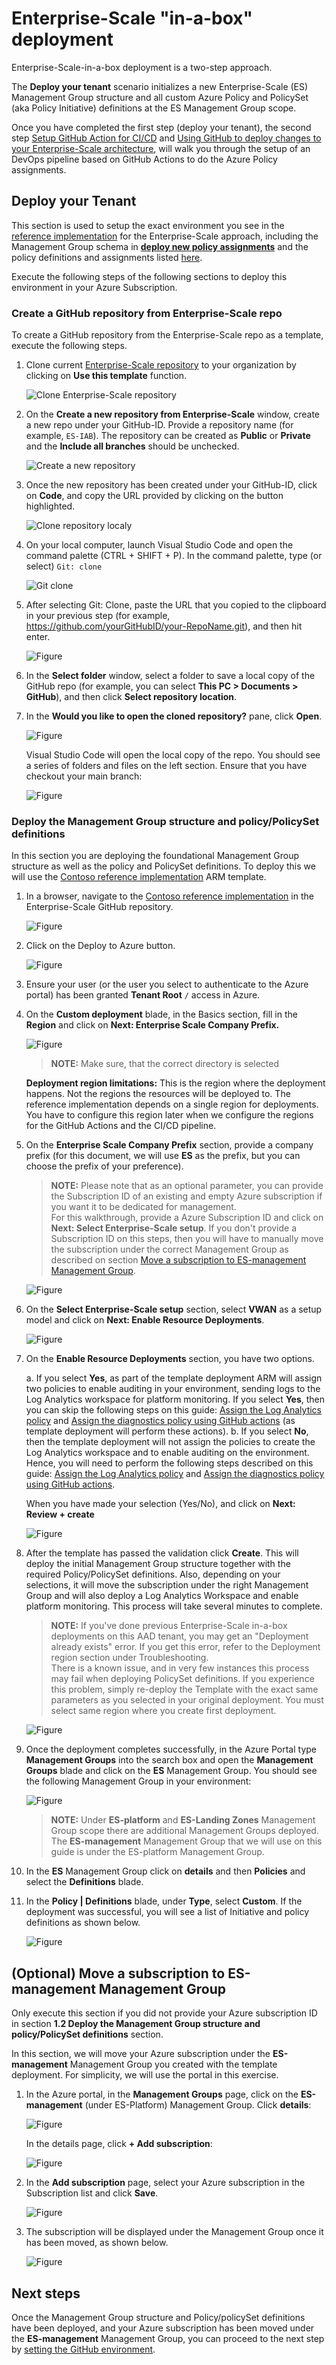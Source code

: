# Enterprise-Scale "in-a-box" deployment

Enterprise-Scale-in-a-box deployment is a two-step approach.

The **Deploy your tenant** scenario initializes a new Enterprise-Scale (ES) Management Group structure and all custom Azure Policy and PolicySet (aka Policy Initiative) definitions at the ES Management Group scope.

Once you have completed the first step (deploy your tenant), the second step [Setup GitHub Action for CI/CD](./setup-git-cicd.md) and [Using GitHub to deploy changes to your Enterprise-Scale architecture](./use-git-pipeline.md), will walk you through the setup of an DevOps pipeline based on GitHub Actions to do the Azure Policy assignments.

## Deploy your Tenant

This section is used to setup the exact environment you see in the [reference implementation](../reference/contoso/Readme.md) for the Enterprise-Scale approach, including the Management Group schema in [**deploy new policy assignments**](../Deploy/deploy-new-policy-assignment.md#deployment-artifact-overview) and the policy definitions and assignments listed [here](../../azopsreference/3fc1081d-6105-4e19-b60c-1ec1252cf560/contoso/.AzState).

Execute the following steps of the following sections to deploy this environment in your Azure Subscription.

### Create a GitHub repository from Enterprise-Scale repo

To create a GitHub repository from the Enterprise-Scale repo as a template, execute the following steps.

1. Clone current [Enterprise-Scale repository](https://github.com/Azure/Enterprise-Scale) to your organization by clicking on **Use this template** function.

    ![Clone Enterprise-Scale repository](./media/wt-1.1-1.png)

2. On the **Create a new repository from Enterprise-Scale** window, create a new repo under your GitHub-ID. Provide a repository name (for example, `ES-IAB`). The repository can be created as **Public** or **Private** and the **Include all branches** should be unchecked.

    ![Create a new repository](./media/wt-1.1-2.png)

3. Once the new repository has been created under your GitHub-ID, click on **Code**, and copy the URL provided by clicking on the button highlighted.

    ![Clone repository localy](./media/wt-1.1-3.png)

4. On your local computer, launch Visual Studio Code and open the command palette (CTRL + SHIFT + P). In the command palette, type (or select) ```Git: clone```

    ![Git clone](./media/wt-1.1-4.png)

5. After selecting Git: Clone, paste the URL that you copied to the clipboard in your previous step (for example, https://github.com/yourGitHubID/your-RepoName.git), and then hit enter.

    ![_Figure_](./media/wt-1.1-5.png)

6. In the **Select folder** window, select a folder to save a local copy of the GitHub repo (for example, you can select **This PC > Documents > GitHub**), and then click **Select repository location**.

7. In the **Would you like to open the cloned repository?** pane, click **Open**.

    ![_Figure_](./media/wt-1.1-6.png)

    Visual Studio Code will open the local copy of the repo. You should see a series of folders and files on the left section. Ensure that you have checkout your main branch:

    ![_Figure_](./media/wt-1.1-7.png)

### Deploy the Management Group structure and policy/PolicySet definitions

In this section you are deploying the foundational Management Group structure as well as the policy and PolicySet definitions. To deploy this we will use the [Contoso reference implementation](../reference/contoso/Readme.md)
ARM template.

1. In a browser, navigate to the [Contoso reference implementation](../reference/contoso/Readme.md) in the Enterprise-Scale GitHub repository.

    ![_Figure_](./media/wt-1.2-1.png)

2. Click on the Deploy to Azure button.

    ![_Figure_](./media/wt-1.2-2.png)

3. Ensure your user (or the user you select to authenticate to the Azure portal) has been granted **Tenant Root** `/` access in Azure.

4. On the **Custom deployment** blade, in the Basics section, fill in the **Region** and click on **Next: Enterprise Scale Company Prefix.**

    ![_Figure_](./media/wt-1.2-3.png)

    > **NOTE:**
    > Make sure, that the correct directory is selected

    **Deployment region limitations:** This is the region where the deployment happens. Not the regions the resources will be deployed to. The reference implementation depends on a single region for deployments. You have to configure this region later when we configure the regions for the GitHub Actions and the CI/CD pipeline.

5. On the **Enterprise Scale Company Prefix** section, provide a company prefix (for this document, we will use **ES** as the prefix, but you can choose the prefix of your preference).

    > **NOTE:**
    > Please note that as an optional parameter, you can provide the Subscription ID of an existing and empty Azure subscription if you want it to be dedicated for management.  
    > For this walkthrough, provide a Azure Subscription ID and click on **Next: Select Enterprise-Scale setup**. If you don't provide a Subscription ID on this steps, then you will have to manually move the subscription under the correct Management Group as described on section [Move a subscription to ES-management Management Group](#optional-move-a-subscription-to-es-management-management-group).

    ![_Figure_](./media/wt-1.2-4.png)

6. On the **Select Enterprise-Scale setup** section, select **VWAN** as a setup model and click on **Next: Enable Resource Deployments**.

    ![_Figure_](./media/wt-1.2-5.png)

7. On the **Enable Resource Deployments** section, you have two options.

    a. If you select **Yes**, as part of the template deployment ARM will assign two policies to enable auditing in your environment, sending logs to the Log Analytics workspace for platform monitoring. If you select **Yes**, then you can skip the following steps on this guide: [Assign the Log Analytics policy](./use-git-pipeline.md#(Optional)AssigntheLogAnalyticspolicy) and [Assign the diagnostics policy using GitHub actions](./use-git-pipeline.md#(Optional)AssignthediagnosticspolicyusingGitHubactions) (as template deployment will perform these actions).
    b. If you select **No**, then the template deployment will not assign the policies to create the Log Analytics workspace and to enable auditing on the environment. Hence, you will need to perform the following steps described on this guide: [Assign the Log Analytics policy](./use-git-pipeline.md#(Optional)-Assign-the-Log-Analytics-policy) and [Assign the diagnostics policy using GitHub actions](./use-git-pipeline.md#(Optional)-Assign-the-diagnostics-policy-using-GitHub-actions).

    When you have made your selection (Yes/No), and click on **Next: Review + create**

    ![_Figure_](./media/wt-1.2-6.png)

8. After the template has passed the validation click **Create**. This will deploy the initial Management Group structure together with the required Policy/PolicySet definitions. Also, depending on your selections, it will move the subscription under the right Management Group and will also deploy a Log Analytics Workspace and enable platform monitoring. This process will take several minutes to complete.

    > **NOTE:**
    > If you've done previous Enterprise-Scale in-a-box deployments on this AAD tenant, you may get an "Deployment already exists" error. If you get this error, refer to the Deployment region section under Troubleshooting.  
    > There is a known issue, and in very few instances this process may fail when deploying PolicySet definitions. If you experience this problem, simply re-deploy the Template with the exact same parameters as you selected in your original deployment. You must select same region where you create first deployment.

    ![_Figure_](./media/wt-1.2-7.png)

9. Once the deployment completes successfully, in the Azure Portal type **Management Groups** into the search box and open the **Management Groups** blade and click on the **ES** Management Group. You should see the following Management Group in your environment:

    ![_Figure_](./media/wt-1.2-8.png)

    > **NOTE:**
    > Under **ES-platform** and **ES-Landing Zones** Management Group scope there are additional Management Groups deployed. The **ES-management** Management Group that we will use on this guide is under the ES-platform Management Group.

10. In the **ES** Management Group click on **details** and then **Policies** and select the **Definitions** blade.

11. In the **Policy | Definitions** blade, under **Type**, select **Custom**. If the deployment was successful, you will see a list of Initiative and policy definitions as shown below.

    ![_Figure_](./media/wt-1.2-9.png)

## (Optional) Move a subscription to ES-management Management Group

Only execute this section if you did not provide your Azure subscription ID in section **1.2 Deploy the Management Group structure and policy/PolicySet definitions** section.

In this section, we will move your Azure subscription under the **ES-management** Management Group you created with the template deployment. For simplicity, we will use the portal in this exercise.

1. In the Azure portal, in the **Management Groups** page, click on the **ES-management** (under ES-Platform) Management Group. Click **details**:

    ![_Figure_](./media/wt-1.3-1.png)

    In the details page, click **+ Add subscription**:

    ![_Figure_](./media/wt-1.3-2.png)

2. In the **Add subscription** page, select your Azure subscription in the Subscription list and click **Save**.

    ![_Figure_](./media/wt-1.3-3.png)

3. The subscription will be displayed under the Management Group once it has been moved, as shown below.

    ![_Figure_](./media/wt-1.3-4.png)

## Next steps

Once the Management Group structure and Policy/policySet definitions have been deployed, and your Azure subscription has been moved under the **ES-management** Management Group, you can proceed to the next step by [setting the GitHub environment](./setup-git-cicd.md).
